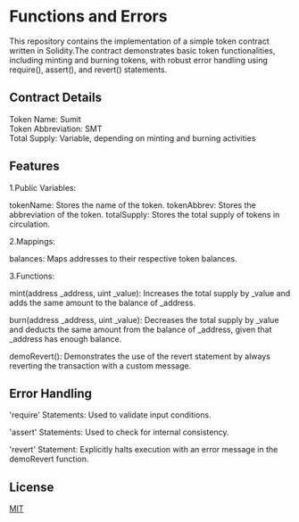 
# Functions and Errors

This repository contains the implementation of a simple token contract written in Solidity.The contract demonstrates basic token functionalities, including minting and burning tokens, with robust error handling using require(), assert(), and revert() statements.


## Contract Details
Token Name: Sumit  
Token Abbreviation: SMT  
Total Supply: Variable, depending on minting and    burning activities
## Features

1.Public Variables:

tokenName: Stores the name of the token.
tokenAbbrev: Stores the abbreviation of the token.
totalSupply: Stores the total supply of tokens in circulation.

2.Mappings:

balances: Maps addresses to their respective token balances.

3.Functions:

mint(address _address, uint _value): Increases the total supply by _value and adds the same amount to the balance of _address.  
 
burn(address _address, uint _value): Decreases the total supply by _value and deducts the same amount from the balance of _address, given that _address has enough balance.  

demoRevert(): Demonstrates the use of the revert statement by always reverting the transaction with a custom message.


## Error Handling
'require' Statements: Used to validate input conditions.

'assert' Statements: Used to check for internal consistency.

'revert' Statement: Explicitly halts execution with an error message in the demoRevert function.
## License

[MIT](https://choosealicense.com/licenses/mit/)

